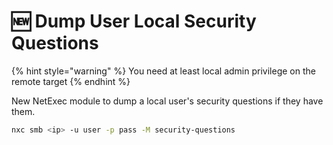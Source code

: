 # 🆕 Dump User Local Security Questions

{% hint style="warning" %}
You need at least local admin privilege on the remote target
{% endhint %}

New NetExec module to dump a local user's security questions if they have them.

```bash
nxc smb <ip> -u user -p pass -M security-questions
```
